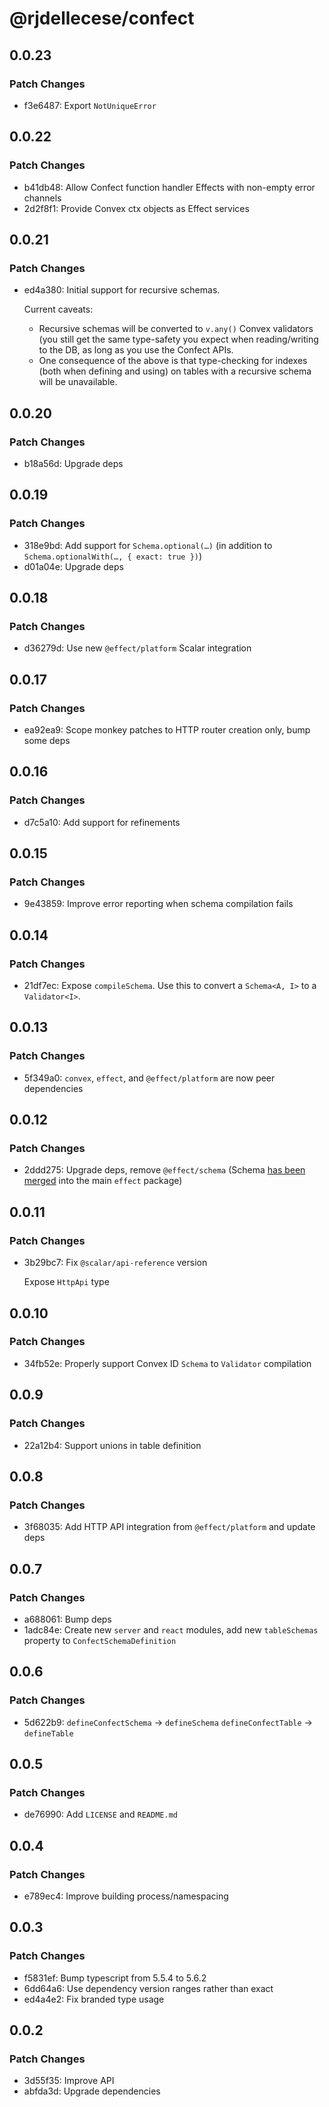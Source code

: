 # @rjdellecese/confect

## 0.0.23

### Patch Changes

- f3e6487: Export `NotUniqueError`

## 0.0.22

### Patch Changes

- b41db48: Allow Confect function handler Effects with non-empty error channels
- 2d2f8f1: Provide Convex ctx objects as Effect services

## 0.0.21

### Patch Changes

- ed4a380: Initial support for recursive schemas.

  Current caveats:

  - Recursive schemas will be converted to `v.any()` Convex validators (you still get the same type-safety you expect when reading/writing to the DB, as long as you use the Confect APIs.
  - One consequence of the above is that type-checking for indexes (both when defining and using) on tables with a recursive schema will be unavailable.

## 0.0.20

### Patch Changes

- b18a56d: Upgrade deps

## 0.0.19

### Patch Changes

- 318e9bd: Add support for `Schema.optional(…)` (in addition to `Schema.optionalWith(…, { exact: true })`)
- d01a04e: Upgrade deps

## 0.0.18

### Patch Changes

- d36279d: Use new `@effect/platform` Scalar integration

## 0.0.17

### Patch Changes

- ea92ea9: Scope monkey patches to HTTP router creation only, bump some deps

## 0.0.16

### Patch Changes

- d7c5a10: Add support for refinements

## 0.0.15

### Patch Changes

- 9e43859: Improve error reporting when schema compilation fails

## 0.0.14

### Patch Changes

- 21df7ec: Expose `compileSchema`. Use this to convert a `Schema<A, I>` to a `Validator<I>`.

## 0.0.13

### Patch Changes

- 5f349a0: `convex`, `effect`, and `@effect/platform` are now peer dependencies

## 0.0.12

### Patch Changes

- 2ddd275: Upgrade deps, remove `@effect/schema` (Schema [has been merged](https://effect.website/blog/effect-3.10) into the main `effect` package)

## 0.0.11

### Patch Changes

- 3b29bc7: Fix `@scalar/api-reference` version

  Expose `HttpApi` type

## 0.0.10

### Patch Changes

- 34fb52e: Properly support Convex ID `Schema` to `Validator` compilation

## 0.0.9

### Patch Changes

- 22a12b4: Support unions in table definition

## 0.0.8

### Patch Changes

- 3f68035: Add HTTP API integration from `@effect/platform` and update deps

## 0.0.7

### Patch Changes

- a688061: Bump deps
- 1adc84e: Create new `server` and `react` modules, add new `tableSchemas` property to `ConfectSchemaDefinition`

## 0.0.6

### Patch Changes

- 5d622b9: `defineConfectSchema` -> `defineSchema`
  `defineConfectTable` -> `defineTable`

## 0.0.5

### Patch Changes

- de76990: Add `LICENSE` and `README.md`

## 0.0.4

### Patch Changes

- e789ec4: Improve building process/namespacing

## 0.0.3

### Patch Changes

- f5831ef: Bump typescript from 5.5.4 to 5.6.2
- 6dd64a6: Use dependency version ranges rather than exact
- ed4a4e2: Fix branded type usage

## 0.0.2

### Patch Changes

- 3d55f35: Improve API
- abfda3d: Upgrade dependencies
